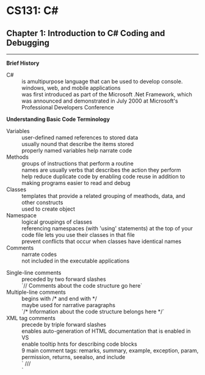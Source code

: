 # CS131: C#

## Chapter 1: Introduction to C# Coding and Debugging
_____________________________________________________

**Brief History**

<dl>
    <dt>C#</dt>
    <dd>is amultipurpose language that can be used to develop console. windows, web, and mobile applications</dd>
    <dd>was first introduced as part of the Microsoft .Net Framework, which was announced and demonstrated in July 2000 at Microsoft's Professional Developers Conference</dd>
</dl>

**Understanding Basic Code Terminology**

<dl>
    <dt>Variables</dt>
    <dd>user-defined named references to stored data</dd>
    <dd>usually nound that describe the items stored</dd>
    <dd>properly named variables help narrate code</dd>
    <dt>Methods</dt>
    <dd>groups of instructions that perform a routine</dd>
    <dd>names are usually verbs that describes the action they perform</dd>
    <dd>help reduce duplicate code by enabling code reuse in addition to making programs easier to read and debug</dd>
    <dt>Classes</dt>
    <dd>templates that provide a related grouping of meathods, data, and other constructs</dd>
    <dd>used to create object</dd>
    <dt>Namespace</dt>
    <dd>logical groupings of classes</dd>
    <dd>referencing namespaces (with 'using' statements) at the top of your code file lets you use their classes in that file</dd>
    <dd>prevent conflicts that occur when classes have identical names</dd>
    <dt>Comments</dt>
    <dd>narrate codes</dd>
    <dd>not included in the executable applications</dd>
    <dl>
        <dt> Single-line comments</dt>
        <dd>preceded by two forward slashes</dd>
        <dd>`// Comments about the code structure go here`</dd>
        <dt>Multiple-line comments</dt>
        <dd>begins with /* and end with */</dd>
        <dd>maybe used for narrative paragraphs</dd>
        <dd>`/* Information about the code structure belongs here */`</dd>
        <dt>XML tag comments</dt>
        <dd>precede by triple forward slashes</dd>
        <dd>enables auto-generation of HTML documentation that is enabled in VS</dd>
        <dd>enable tooltip hnts for describing code blocks</dd>
        <dd>9 main comment tags: remarks, summary, example, exception, param, permission, returns, seealso, and include</dd>
        <dd>` /// <summary>`</dd>
    </dl>
</dl>
